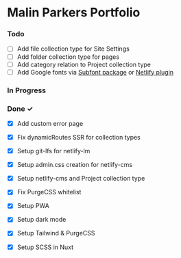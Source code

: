 # Malin Parkers Portfolio

### Todo

- [ ] Add file collection type for Site Settings  
- [ ] Add folder collection type for pages  
- [ ] Add category relation to Project collection type  
- [ ] Add Google fonts via [Subfont package](https://www.npmjs.com/package/subfont) or [Netlify plugin](https://github.com/munter/netlify-plugin-subfont#readme)  

### In Progress


### Done ✓

- [x] Add custom error page  
- [x] Fix dynamicRoutes SSR for collection types  
- [x] Setup git-lfs for netlify-lm  
- [x] Setup admin.css creation for netlify-cms  
- [x] Setup netlify-cms and Project collection type  
- [x] Fix PurgeCSS whitelist  
- [x] Setup PWA  
- [x] Setup dark mode  
- [x] Setup Tailwind & PurgeCSS  
- [x] Setup SCSS in Nuxt  

